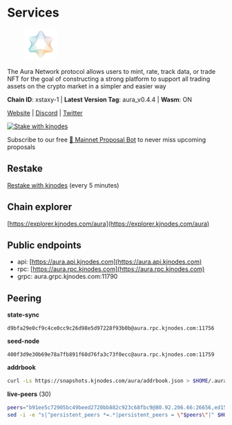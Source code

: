 # Services

<figure><img src="https://raw.githubusercontent.com/kj89/cosmos-images/main/logos/aura.png" alt=""><figcaption></figcaption></figure>

The Aura Network protocol allows users to mint, rate, track data,  or trade NFT for the goal of constructing a strong platform to  support all trading assets on the crypto market in a simpler and easier way

**Chain ID**: xstaxy-1 | **Latest Version Tag**: aura_v0.4.4 | **Wasm**: ON

[Website](https://aura.network) | [Discord](https://discord.gg/hpvF5QcWRf) | [Twitter](https://twitter.com/AuraNetworkHQ)

[![Stake with kjnodes](https://i.ibb.co/cr44Q8j/button-stake-with-kjnodes.png)](https://restake.app/aura/auravaloper17q4k3j6kcslrcuxtj9mxdcgez7kw7jdma8ykjs)

Subscribe to our free [🤖 Mainnet Proposal Bot](https://t.me/kjnodes_proposal_bot) to never miss upcoming proposals

## Restake

[Restake with kjnodes](https://restake.app/aura/auravaloper17q4k3j6kcslrcuxtj9mxdcgez7kw7jdma8ykjs) (every 5 minutes)
## Chain explorer
[https://explorer.kjnodes.com/aura](https://explorer.kjnodes.com/aura)

## Public endpoints

* api: [https://aura.api.kjnodes.com](https://aura.api.kjnodes.com)
* rpc: [https://aura.rpc.kjnodes.com](https://aura.rpc.kjnodes.com)
* grpc: aura.grpc.kjnodes.com:11790

## Peering

**state-sync**

```text
d9bfa29e0cf9c4ce0cc9c26d98e5d97228f93b0b@aura.rpc.kjnodes.com:11756
```

**seed-node**

```text
400f3d9e30b69e78a7fb891f60d76fa3c73f0ecc@aura.rpc.kjnodes.com:11759
```

**addrbook**
```bash
curl -Ls https://snapshots.kjnodes.com/aura/addrbook.json > $HOME/.aura/config/addrbook.json
```

**live-peers** (30)
```bash
peers="b91ee5c72905bc49beed2720bb882c923c68fbc9@80.92.206.66:26656,ed15ae05f17dd4e672eec0a96c38364d063b68dc@65.108.6.45:60756,670c0c23a1196e706e058133fbbb156f7f33b352@5.9.95.147:26656,7885a9e940b45b9a2183488ca3a901b043b6ed67@144.76.40.53:21756,34d759895c5a451488db34c686e74cb954d86723@65.108.135.212:26656,dce07d176e5ba4cfdc7b806eb80eabab162a09d0@45.76.213.229:26656,a859027129ee2524b57c43b9ecbe3bcc4d120efb@195.3.222.183:26656,a19b89ebbf7331f435b8ef100ce501d2377922ea@209.126.116.182:26656,3e7ef25f1c9829351936884618659167400eb0f1@142.132.149.171:26656,b6a0d0d030f35ffffcfe92e72ea13933c1adbe62@116.202.174.253:21656,0599779759ed60e12ed39a94cd02d303ba10d591@95.214.52.174:36656,0179528068da0dfaf61005cf5aa28793ca42b129@85.25.74.163:26656,caa789db46fd54725350005aff742f0a0b239112@178.128.105.64:26656,3e05f2b0fdd750511dbff9d3f6a47d3bc3d4b1f0@141.95.204.81:61456,1584b3aa3969def4a9f70555b3b442d334053e94@148.113.159.22:10156,abb367c73ef28fc90f5071e1258a23c0e5be17cd@103.107.183.89:26656,63a90346040657406ddc48a2679e3bfbe17f717a@65.108.195.29:51656,e46238ddcf2113b70f59b417994c375e2d67e265@71.236.119.108:40656,aec1624fad0adf47f9b4f7300dcb8bd4d63567f1@57.128.20.163:21756,c9c0b28dcf2db5f0e7b756986d3326d62ba47e78@144.126.147.58:26656,ebc272824924ea1a27ea3183dd0b9ba713494f83@95.214.52.139:26966,5ce29d0d9ef1230eab07444dd73745d68a832d6f@65.109.106.172:40656,d2ea7c421c8bb552b84eba4c7924f9e78d3a79ae@176.9.158.219:41256,a58b4dec687b60ba05cf9a3e4cd1181b09c0661f@65.109.93.152:34656,71bb73be4f030e47b813350ee32076ee43c67c27@134.209.111.108:26656,1f536bba1e1922d8920ab742afd8c78b447c68b2@194.163.178.191:26676,ced3a13f4f7200ce1a2392a5738c88532f794359@65.108.232.168:25656,10b4cb9cbd7d3dae1aacc97355c1269ce5e36c57@93.190.141.68:21056,57406c041d38af3bac9acdcb2b4bdc90dc7a8852@88.99.164.158:26656,a60a9f3400cb978b313ad5a47d59f6c518ef2a04@3.135.201.61:26656"
sed -i -e "s|^persistent_peers *=.*|persistent_peers = \"$peers\"|" $HOME/.aura/config/config.toml
```
